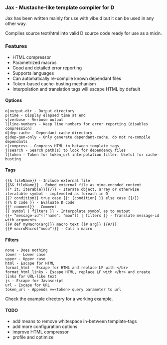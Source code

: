 ### Jax - Mustache-like template compiler for D

Jax has been written mainly for use with vibe.d but it can be used in any other way.

Compiles source text/html into valid D source code ready for use as a mixin.

### Features
- HTML compressor
- Parametrized macros
- Good and detailed error reporting
- Supports languages
- Can automatically re-compile known dependant files
- Token-based cache-busting mechanism
- Interpolation and translation tags will escape HTML by default


#### Options
	o|output-dir - Output directory
	p|time - Display elapsed time at end
	v|verbose - Verbose output
	l|line-numbers - Keep line numbers for error reporting (disables compression)
	d|dep-cache - Dependant-cache directory
	g|dep-gen-only - Only generate dependant-cache, do not re-compile dependants
	c|compress - Compress HTML in between template tags
	j|search - Search path(s) to look for dependency files
	t|token	- Token for token_url interpolation filter. Useful for cache-busting
	

#### Tags
	{{& fileName}} - Include external file
	{{&& fileName}} - Embed external file as mime-encoded content
	{{* it; iterable}}{{/}} - Iterate object, array or otherwise iteratable symbol - implemeted as foreach in D
	{{? condition}} true case {{: [condition] }} else case {{/}}
	{{% D code }} - Evaluate D code
	{{! comment}} - Comment
	{{ symbol | filters }} - Interpolate symbol as to output
	{{~ "message-id"(["name": "moo"]) | filters }} - Translate message-id with arguments
	{{# def myMacro(arg)}} macro text {{# arg}} {{#/}}
	{{# macroMacro("mooo")}} - Call a macro
	
#### Filters
	none - Does nothing
	lower - Lower case
 	upper - Upper case
 	html - Escape for HTML
 	format_html - Escape for HTML and replace LF with </br>
 	format_html_links - Escape HTML, replace LF with </br> and create links for URL-like text
 	js - Escape for Javascript
 	url - Escape for URL
	token_url - Appends v=<token> query parameter to url
  

Check the example directory for a working example.


#### TODO
- add means to remove whitespace in-between template-tags
- add more configuration options
- improve HTML compressor
- profile and optimize
